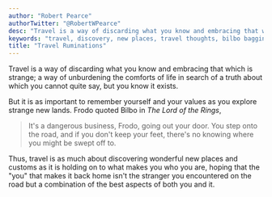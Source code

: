 ```yaml
---
author: "Robert Pearce"
authorTwitter: "@RobertWPearce"
desc: "Travel is a way of discarding what you know and embracing that which is strange..."
keywords: "travel, discovery, new places, travel thoughts, bilbo baggins"
title: "Travel Ruminations"
---
```


Travel is a way of discarding what you know and embracing that which is strange;
a way of unburdening the comforts of life in search of a truth about which you
cannot quite say, but you know it exists.

But it is as important to remember yourself and your values as you explore
strange new lands. Frodo quoted Bilbo in _The Lord of the Rings_,

> It's a dangerous business, Frodo, going out your door.
> You step onto the road, and if you don't keep your feet,
> there's no knowing where you might be swept off to.

Thus, travel is as much about discovering wonderful new places and customs as it
is holding on to what makes you who you are, hoping that the "you" that makes it
back home isn't the stranger you encountered on the road but a combination of
the best aspects of both you and it.

